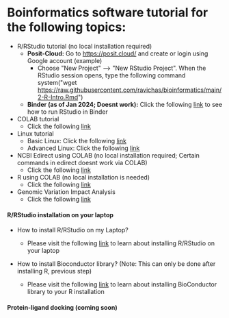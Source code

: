 # Boinformatics software tutorial for the following topics: 

* R/RStudio tutorial (no local installation required)
  * **Posit-Cloud:** Go to https://posit.cloud/ and create or login using Google account (example)
       * Choose "New Project" --> "New RStudio Project". When the RStudio session opens, type the following command
          system("wget https://raw.githubusercontent.com/ravichas/bioinformatics/main/2-R-Intro.Rmd")
  * **Binder (as of Jan 2024; Doesnt work):** Click the following [link](https://github.com/ravichas/bioinformatics/blob/main/Bioinformatics.md) to see how to run RStudio in Binder
* COLAB tutorial
  * Click the following [link](https://github.com/ravichas/bioinformatics/blob/main/BasicCOLAB_Tutorial.ipynb)  
* Linux tutorial
  * Basic Linux: Click the following [link](https://github.com/ravichas/bioinformatics/blob/main/BasicLinux.ipynb)  
  * Advanced Linux: Click the following [link](https://github.com/ravichas/bioinformatics/blob/main/Linux.ipynb)  
* NCBI Edirect using COLAB (no local installation required; Certain commands in edirect doesnt work via COLAB)
  * Click the following [link](https://github.com/ravichas/bioinformatics/blob/main/Notebooks/NCBI_EDIRECT.ipynb)
* R using COLAB (no local installation is needed) 
  * Click the following [link](https://github.com/ravichas/bioinformatics/blob/main/R_tutorial_Bioconductor_Colab.ipynb)
* Genomic Variation Impact Analysis 
  * Click the following [link](https://github.com/ravichas/bioinformatics/blob/main/ImpactAnalysis.pdf)

#### R/RStudio installation on your laptop
* How to install R/RStudio on my Laptop? 
  * Please visit the following [link](https://rstudio-education.github.io/hopr/starting.html#using-r) to learn about installing R/RStudio on your laptop

* How to install Bioconductor library? (Note: This can only be done after installing R, previous step)
  * Please visit the following [link](https://www.bioconductor.org/install/) to learn about installing BioConductor library to your R installation

#### Protein-ligand docking (coming soon)
<!---
Click the link, https://github.com/ravichas/bioinformatics/blob/main/PL-docking.md for details
-->
